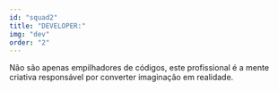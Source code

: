 ```yaml
---
id: "squad2"
title: "DEVELOPER:"
img: "dev"
order: "2"
---
```

Não são apenas empilhadores de códigos, este profissional é a mente criativa responsável por converter imaginação em realidade.
